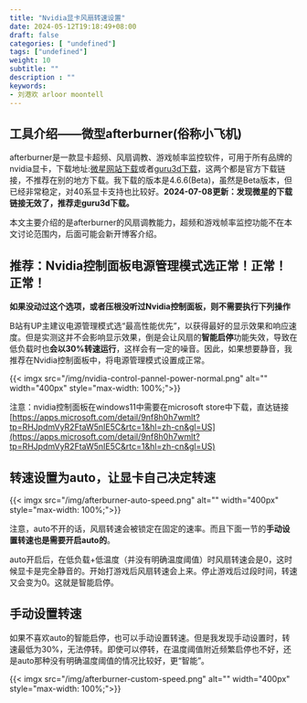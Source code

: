 ```yaml
---
title: "Nvidia显卡风扇转速设置"
date: 2024-05-12T19:18:49+08:00
draft: false
categories: [ "undefined"]
tags: ["undefined"]
weight: 10
subtitle: ""
description : ""
keywords:
- 刘港欢 arloor moontell
---
```


## 工具介绍——微型afterburner(俗称小飞机)

afterburner是一款显卡超频、风扇调教、游戏帧率监控软件，可用于所有品牌的nvidia显卡，下载地址:[微星网站下载](https://www.msi.com/Landing/afterburner/graphics-cards)或者[guru3d下载](https://www.guru3d.com/download/msi-afterburner-beta-download/)，这两个都是官方下载链接，不推荐在别的地方下载。我下载的版本是4.6.6(Beta)，虽然是Beta版本，但已经非常稳定，对40系显卡支持也比较好。**2024-07-08更新：发现微星的下载链接无效了，推荐走guru3d下载。**

本文主要介绍的是afterburner的风扇调教能力，超频和游戏帧率监控功能不在本文讨论范围内，后面可能会新开博客介绍。

## 推荐：Nvidia控制面板电源管理模式选正常！正常！正常！

**如果没动过这个选项，或者压根没听过Nvidia控制面板，则不需要执行下列操作**

B站有UP主建议电源管理模式选“最高性能优先”，以获得最好的显示效果和响应速度。但是实测这并不会影响显示效果，倒是会让风扇的**智能启停**功能失效，导致在低负载时也**会以30%转速运行**，这样会有一定的噪音。因此，如果想要静音，我推荐在Nvidia控制面板中，将电源管理模式设置成正常。

{{< imgx src="/img/nvidia-control-pannel-power-normal.png" alt="" width="400px" style="max-width: 100%;">}}

注意：nvidia控制面板在windows11中需要在microsoft store中下载，直达链接[https://apps.microsoft.com/detail/9nf8h0h7wmlt?tp=RHJpdmVyR2FtaW5nIE5C&rtc=1&hl=zh-cn&gl=US](https://apps.microsoft.com/detail/9nf8h0h7wmlt?tp=RHJpdmVyR2FtaW5nIE5C&rtc=1&hl=zh-cn&gl=US)

## 转速设置为auto，让显卡自己决定转速

{{< imgx src="/img/afterburner-auto-speed.png" alt="" width="400px" style="max-width: 100%;">}}

注意，auto不开的话，风扇转速会被锁定在固定的速率。而且下面一节的**手动设置转速也是需要开启auto的**。

auto开启后，在低负载+低温度（并没有明确温度阈值）时风扇转速会是0，这时候显卡是完全静音的。开始打游戏后风扇转速会上来。停止游戏后过段时间，转速又会变为0。这就是智能启停。

## 手动设置转速

如果不喜欢auto的智能启停，也可以手动设置转速。但是我发现手动设置时，转速最低为30%，无法停转。即使可以停转，在温度阈值附近频繁启停也不好，还是auto那种没有明确温度阈值的情况比较好，更“智能”。

{{< imgx src="/img/afterburner-custom-speed.png" alt="" width="400px" style="max-width: 100%;">}}

